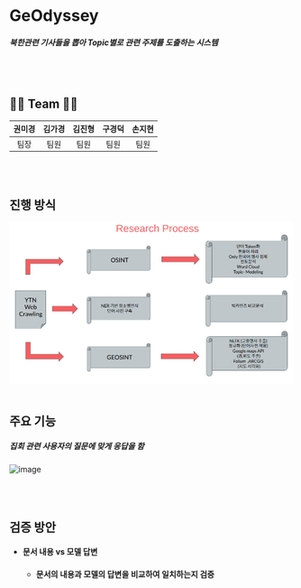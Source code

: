 # GeOdyssey
##### 북한관련 기사들을 뽑아 Topic별로 관련 주제를 도출하는 시스템

<br>
<br>

## 👨‍💻 Team 👨‍💻
|권미경|김가경|김진형|구경덕|손지현|
|:---:|:---:|:---:|:---:|:---:|
|팀장|팀원|팀원|팀원|팀원|

<br>
<br>

## 진행 방식
![image](https://github.com/Kyungdeok-Koo/GeOdyssey/blob/main/%EC%8A%A4%ED%81%AC%EB%A6%B0%EC%83%B7%202025-03-21%2015-20-36.png)
<br>
<br>

## 주요 기능
##### 집회 관련 사용자의 질문에 맞게 응답을 함
![image](https://github.com/user-attachments/assets/5fb56225-7ef4-4d01-87ee-0cb510d30212)

<br>
<br>

## 검증 방안
- #### 문서 내용 vs 모델 답변
  - #### 문서의 내용과 모델의 답변을 비교하여 일치하는지 검증

<br>

